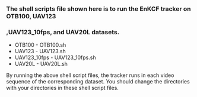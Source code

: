 ### The shell scripts file shown here is to run the EnKCF tracker on OTB100, UAV123
### ,UAV123_10fps, and UAV20L datasets.

* OTB100 - OTB100.sh
* UAV123 - UAV123.sh
* UAV123_10fps - UAV123_10fps.sh
* UAV20L - UAV20L.sh

By running the above shell script files, the tracker runs in each video sequence of the
corresponding dataset. You should change the directories with your directories in
these shell script files.
